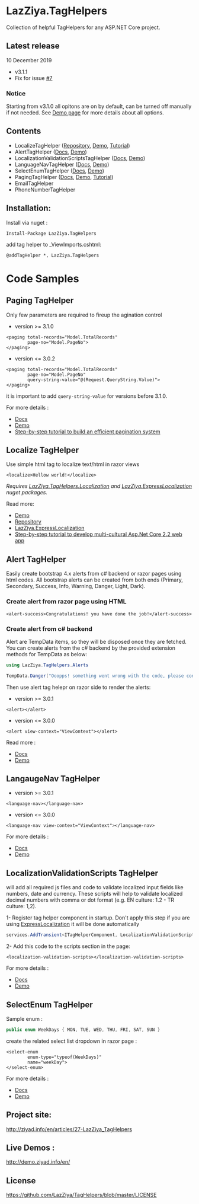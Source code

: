 # LazZiya.TagHelpers
Collection of helpful TagHelpers for any ASP.NET Core project. 

## Latest release

10 December 2019
- v3.1.1
- Fix for issue [#7](https://github.com/LazZiya/TagHelpers/issues/7)


### Notice
Starting from v3.1.0 all opitons are on by default, can be turned off manually if not needed. See [Demo page](http://demo.ziyad.info/en/paging) for more details about all options.

## Contents
- LocalizeTagHelper ([Repository](https://github.com/lazziya/TagHelpers.Localize), [Demo](http://demo.ziyad.info/en/Localize), [Tutorial](http://www.ziyad.info/en/articles/36-Develop_Multi_Cultural_Web_Application_Using_ExpressLocalization))
- AlertTagHelper ([Docs](http://www.ziyad.info/en/articles/37-Alert_TagHelpers), [Demo](http://demo.ziyad.info/en/Alerts))
- LocalizationValidationScriptsTagHelper ([Docs](http://www.ziyad.info/en/articles/34-Localization_Validation_Scripts), [Demo](http://demo.ziyad.info/en/Trips))
- LanguageNavTagHelper ([Docs](http://www.ziyad.info/en/articles/32-Language_Navigation_TagHelper), [Demo](http://demo.ziyad.info/en/LanguageNav))
- SelectEnumTagHelper ([Docs](http://www.ziyad.info/en/articles/28-Select_Enum_TagHelper), [Demo](http://demo.ziyad.info/en/SelectEnum))
- PagingTagHelper ([Docs](http://www.ziyad.info/en/articles/21-Paging_TagHelper_for_ASP_NET_Core), [Demo](http://demo.ziyad.info/en/Paging), [Tutorial](http://www.ziyad.info/en/articles/38-How_to_build_an_efficient_pagination_system))
- EmailTagHelper
- PhoneNumberTagHelper

## Installation:

Install via nuget :

````
Install-Package LazZiya.TagHelpers
````

add tag helper to _ViewImports.cshtml:

````razor
@addTagHelper *, LazZiya.TagHelpers
````

# Code Samples

## Paging TagHelper

Only few parameters are required to fireup the agination control

- version >= 3.1.0
````razor
<paging total-records="Model.TotalRecords"
        page-no="Model.PageNo">
</paging>
````

- version <= 3.0.2
````razor
<paging total-records="Model.TotalRecords"
        page-no="Model.PageNo"
        query-string-value="@(Request.QueryString.Value)">
</paging>
````

it is important to add `query-string-value` for versions before 3.1.0.

For more details :
- [Docs](http://www.ziyad.info/en/articles/21-Paging_TagHelper_for_ASP_NET_Core)
- [Demo](http://demo.ziyad.info/en/Paging)
- [Step-by-step tutorial to build an efficient pagination system](http://www.ziyad.info/en/articles/38-How_to_build_an_efficient_pagination_system)

## Localize TagHelper
Use simple html tag to localize text/html in razor views
````razor
<localize>Hellow world!</localize>
````
_Requires [LazZiya.TagHelpers.Localization](https://github.com/lazziya/TagHelpers.Localize) and [LazZiya.ExpressLocalization](https://github.com/lazziya/ExpressLocalization) nuget packages._

Read more: 
- [Demo](http://demo.ziyad.info/en/Localize)
- [Repository](https://github.com/lazziya/TagHelpers.Localization)
- [LazZiya.ExpressLocalization](https://github.com/lazziya/ExpressLocalization)
- [Step-by-step tutorial to develop multi-cultural Asp.Net Core 2.2 web app](http://www.ziyad.info/en/articles/36-Develop_Multi_Cultural_Web_Application_Using_ExpressLocalization)

## Alert TagHelper
Easily create bootstrap 4.x alerts from c# backend or razor pages using html codes.
All bootstrap alerts can be created from both ends (Primary, Secondary, Success, Info, Warning, Danger, Light, Dark).

### Create alert from razor page using HTML
````razor
<alert-success>Congratulations! you have done the job!</alert-success>
````

### Create alert from c# backend
Alert are TempData items, so they will be disposed once they are fetched.
You can create alerts from the c# backend by the provided extension methods for TempData as below:
````cs
using LazZiya.TagHelpers.Alerts

TempData.Danger("Ooopps! something went wrong with the code, please contact support.");
````

Then use alert tag helepr on razor side to render the alerts:

- version >= 3.0.1
````razor
<alert></alert>
````

- version <= 3.0.0
````razor
<alert view-context="ViewContext"></alert>
````
Read more : 
- [Docs](http://ziyad.info/en/articles/37-Alert_TagHelper)
- [Demo](http://demo.ziyad.info/en/Alerts)


## LangaugeNav TagHelper

- version >= 3.0.1
````razor
<language-nav></language-nav>
````

- version <= 3.0.0
````cshtml
<language-nav view-context="ViewContext"></language-nav>
````
For more details :
- [Docs](http://www.ziyad.info/en/articles/32-Language_Navigation_TagHelper)
- [Demo](http://demo.ziyad.info/en/LanguageNav)


## LocalizationValidationScripts TagHelper
will add all required js files and code to validate localized input fields like numbers, date and currency. These scripts will help to validate localized decimal numbers with comma or dot format (e.g. EN culture: 1.2 - TR culture: 1,2).

 1- Register tag helper component in startup. Don't apply this step if you are using [ExpressLocalization](https://github.com/LazZiya/ExpressLocalization) it will be done automatically
 ````cs
 services.AddTransient<ITagHelperComponent, LocalizationValidationScriptsTagHelperComponent>()
 ````
 
 2- Add this code to the scripts section in the page:
 ````cshtml
 <localization-validation-scripts></localization-validation-scripts>
 ````
 For more details :
 - [Docs](http://www.ziyad.info/en/articles/34-Client_Side_Localization_Validation_Scripts)
 - [Demo](http://demo.ziyad.info/en/Trips)


## SelectEnum TagHelper

Sample enum :
````cs
public enum WeekDays { MON, TUE, WED, THU, FRI, SAT, SUN }
````

create the related select list dropdown in razor page :
````razor
<select-enum 
        enum-type="typeof(WeekDays)" 
        name="weekDay">
</select-enum>
````
For more details :
- [Docs](http://www.ziyad.info/en/articles/28-Select_Enum_TagHelper)
- [Demo](http://demo.ziyad.info/en/SelectEnum)

## Project site:
http://ziyad.info/en/articles/27-LazZiya_TagHelpers

## Live Demos :
http://demo.ziyad.info/en/

## License
https://github.com/LazZiya/TagHelpers/blob/master/LICENSE

[1]: https://github.com/LazZiya/TagHelpers/tree/TagHelpersCore3
